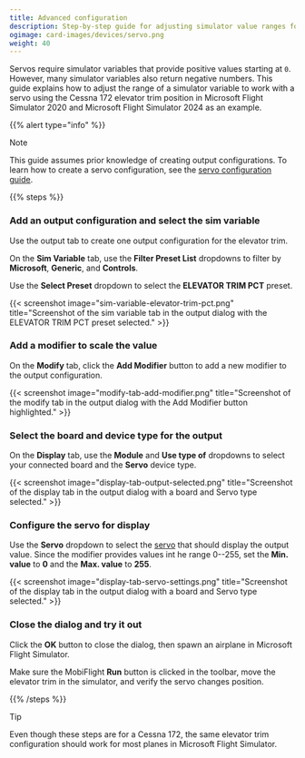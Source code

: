 ```yaml
---
title: Advanced configuration
description: Step-by-step guide for adjusting simulator value ranges for a servo in MobiFlight.
ogimage: card-images/devices/servo.png
weight: 40
---
```


Servos require simulator variables that provide positive values starting at `0`. However, many simulator variables also return negative numbers. This guide explains how to adjust the range of a simulator variable to work with a servo using the Cessna 172 elevator trim position in Microsoft Flight Simulator 2020 and Microsoft Flight Simulator 2024 as an example.

{{% alert type="info" %}}

> [!NOTE]
> This guide assumes prior knowledge of creating output configurations. To learn how to create a servo configuration, see the [servo configuration guide](/devices/servo/configuring-output/).

{{% steps %}}

### Add an output configuration and select the sim variable

Use the output tab to create one output configuration for the elevator trim.

On the **Sim Variable** tab, use the **Filter Preset List** dropdowns to filter by **Microsoft**, **Generic**, and **Controls**.

Use the **Select Preset** dropdown to select the **ELEVATOR TRIM PCT** preset.

{{< screenshot image="sim-variable-elevator-trim-pct.png" title="Screenshot of the sim variable tab in the output dialog with the ELEVATOR TRIM PCT preset selected." >}}

### Add a modifier to scale the value

On the **Modify** tab, click the **Add Modifier** button to add a new modifier to the output configuration.

{{< screenshot image="modify-tab-add-modifier.png" title="Screenshot of the modify tab in the output dialog with the Add Modifier button highlighted." >}}

### Select the board and device type for the output

On the **Display** tab, use the **Module** and **Use type of** dropdowns to select your connected board and the **Servo** device type.

{{< screenshot image="display-tab-output-selected.png" title="Screenshot of the display tab in the output dialog with a board and Servo type selected." >}}

### Configure the servo for display

Use the **Servo** dropdown to select the [servo](/devices/servo/adding-device/) that should display the output value. Since the modifier provides values int he range 0--255, set the **Min. value** to **0** and the **Max. value** to **255**.

{{< screenshot image="display-tab-servo-settings.png" title="Screenshot of the display tab in the output dialog with a board and Servo type selected." >}}

### Close the dialog and try it out

Click the **OK** button to close the dialog, then spawn an airplane in Microsoft Flight Simulator.

Make sure the MobiFlight **Run** button is clicked in the toolbar, move the elevator trim in the simulator, and verify the servo changes position.

{{% /steps %}}

> [!TIP]
> Even though these steps are for a Cessna 172, the same elevator trim configuration should work for most planes in Microsoft Flight Simulator.
